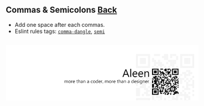 ## Commas & Semicolons [**Back**](./../README.md)

- Add one space after each commas.
- Eslint rules tags: [`comma-dangle`](http://eslint.org/docs/rules/comma-dangle.html), [`semi`](http://eslint.org/docs/rules/semi.html)


```js

```

<a href="http://aleen42.github.io/" target="_blank" ><img src="./../pic/tail.gif"></a>